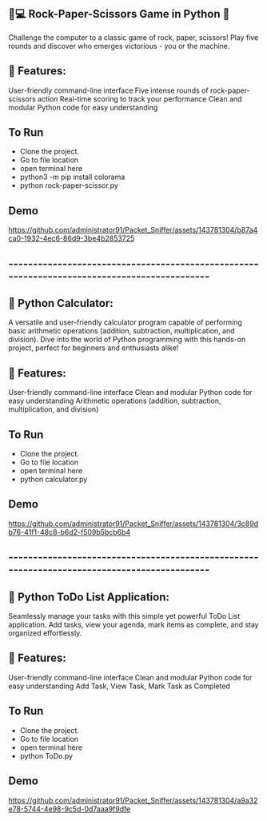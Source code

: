## 🤖💻 Rock-Paper-Scissors Game in Python 📜
Challenge the computer to a classic game of rock, paper, scissors! Play five rounds and discover who emerges victorious - you or the machine.


## 🚀 Features:
User-friendly command-line interface
Five intense rounds of rock-paper-scissors action
Real-time scoring to track your performance
Clean and modular Python code for easy understanding

## To Run
- Clone the project.
- Go to file location
- open terminal here
- python3 -m pip install colorama
- python rock-paper-scissor.py


## Demo
https://github.com/administrator91/Packet_Sniffer/assets/143781304/b87a4ca0-1932-4ec6-86d9-3be4b2853725


## --------------------------------------------------------------------------------------------


## 🧮 Python Calculator:
A versatile and user-friendly calculator program capable of performing basic arithmetic operations (addition, subtraction, multiplication, and division). Dive into the world of Python programming with this hands-on project, perfect for beginners and enthusiasts alike! 


## 🚀 Features:
User-friendly command-line interface
Clean and modular Python code for easy understanding
Arithmetic operations (addition, subtraction, multiplication, and division)


## To Run
- Clone the project.
- Go to file location
- open terminal here
- python calculator.py


## Demo
https://github.com/administrator91/Packet_Sniffer/assets/143781304/3c89db76-41f1-48c8-b6d2-f509b5bcb6b4


## --------------------------------------------------------------------------------------------

## 📝 Python ToDo List Application:
Seamlessly manage your tasks with this simple yet powerful ToDo List application. Add tasks, view your agenda, mark items as complete, and stay organized effortlessly.

## 🚀 Features:
User-friendly command-line interface
Clean and modular Python code for easy understanding
Add Task, View Task, Mark Task as Completed


## To Run
- Clone the project.
- Go to file location
- open terminal here
- python ToDo.py


## Demo
https://github.com/administrator91/Packet_Sniffer/assets/143781304/a9a32e78-5744-4e98-9c5d-0d7aaa9f9dfe

